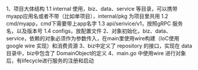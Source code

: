 1、项目大体结构
1.1 internal 使用，biz、data、service 等目录，可以携带myapp应用名或者不带（比如单项目），internal/pkg 为项目里共用
1.2 cmd/myapp，cmd下需要带上app名字
1.3 api/serivice/v1，按照gRPC 服务名，以及版本号
1.4 configs，放配置文件
2、对象初始化，biz、data、service，依赖的对象必须作为参数传入，在main里使用wire构建（IoC使用google wire 实现）和消费资源
3、biz中定义了 repository 的接口，实现在 data 目录中，biz中包含了 DomainObject的定义
4、main.go 中使用wire 进行对象后，有lifecycle进行服务的注册和启动